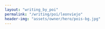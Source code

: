 ```yaml
---
layout: "writing_by_poi"
permalink: "/writing/poi/leonviejo"
header-img: "assets/owner/hero/pois-bg.jpg"
---
```

